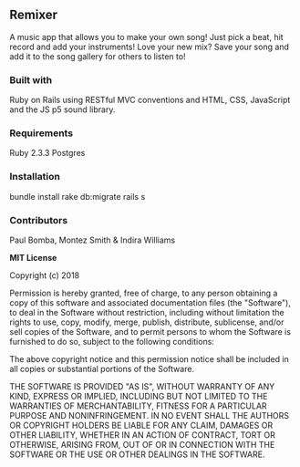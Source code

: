 <h2>Remixer</h2>
A music app that allows you to make your own song! Just pick a beat, hit record and add your instruments! Love your new mix? Save your song and add it to the song gallery for others to listen to!

<h3>Built with</h3>
Ruby on Rails using RESTful MVC conventions and HTML, CSS, JavaScript and the JS p5 sound library.

<h3>Requirements</h3>
Ruby 2.3.3 Postgres

<h3>Installation</h3>
bundle install rake db:migrate rails s

<h3>Contributors</h3>
Paul Bomba, Montez Smith & Indira Williams 
<br/>

<b>MIT License</b>

Copyright (c) 2018

Permission is hereby granted, free of charge, to any person obtaining a copy of this software and associated documentation files (the "Software"), to deal in the Software without restriction, including without limitation the rights to use, copy, modify, merge, publish, distribute, sublicense, and/or sell copies of the Software, and to permit persons to whom the Software is furnished to do so, subject to the following conditions:

The above copyright notice and this permission notice shall be included in all copies or substantial portions of the Software.

THE SOFTWARE IS PROVIDED "AS IS", WITHOUT WARRANTY OF ANY KIND, EXPRESS OR IMPLIED, INCLUDING BUT NOT LIMITED TO THE WARRANTIES OF MERCHANTABILITY, FITNESS FOR A PARTICULAR PURPOSE AND NONINFRINGEMENT. IN NO EVENT SHALL THE AUTHORS OR COPYRIGHT HOLDERS BE LIABLE FOR ANY CLAIM, DAMAGES OR OTHER LIABILITY, WHETHER IN AN ACTION OF CONTRACT, TORT OR OTHERWISE, ARISING FROM, OUT OF OR IN CONNECTION WITH THE SOFTWARE OR THE USE OR OTHER DEALINGS IN THE SOFTWARE.
